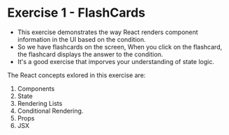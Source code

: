 # Exercise 1 - FlashCards

- This exercise demonstrates the way React renders component information in the UI based on the condition.
- So we have flashcards on the screen, When you click on the flashcard, the flashcard displays the answer to the condition.
- It's a good exercise that imporves your understanding of state logic.

The React concepts exlored in this exercise are:

1. Components
2. State
3. Rendering Lists
4. Conditional Rendering.
5. Props
6. JSX
